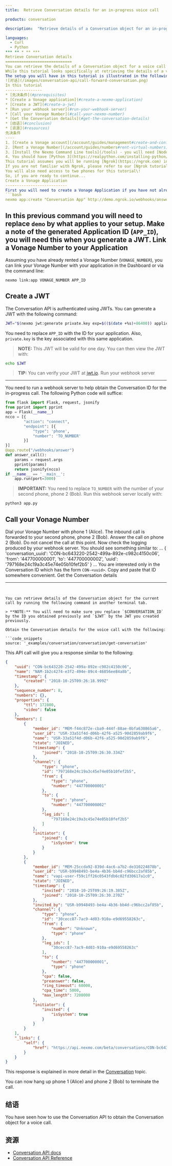 ```yaml
---
title:  Retrieve Conversation details for an in-progress voice call

products: conversation

description:  "Retrieve details of a Conversation object for an in-progress voice call"

languages:
  - Curl
  - Python
*** ** * ** ***
Retrieve Conversation details
=============================
You can retrieve the details of a Conversation object for a voice call using the Conversation API.
While this tutorial looks specifically at retrieving the details of a voice call, there are many other possible use cases with other capabilities, such as a video call or a text chat session. The purpose of this tutorial is to provide insight into the structure of a Conversation, as the Conversation is an important object that underlies much of the Vonage technology. It is a fundamental data structure for communication activities, as all communication takes place through a Conversation.
The setup you will have in this tutorial is illustrated in the following diagram:
![对话](/images/conversation-api/call-forward-conversation.png)
In this tutorial
----------------
* [先决条件](#prerequisites)
* [Create a Vonage application](#create-a-nexmo-application)
* [Create a JWT](#create-a-jwt)
* [Run your webhook server](#run-your-webhook-server)
* [Call your Vonage Number](#call-your-nexmo-number)
* [Get the Conversation details](#get-the-conversation-details)
* [结语](#conclusion)
* [资源](#resources)
先决条件
----
1. [Create a Vonage account](/account/guides/management#create-and-configure-a-nexmo-account) - you won't get far without this.
2. [Rent a Vonage Number](/account/guides/numbers#rent-virtual-numbers) - you should have a couple of Euros free credit. It's more than enough.
3. [Install the Nexmo Command Line tools](/tools) - you will need [Node](https://nodejs.org) installed but using Nexmo CLI is quick and convenient.
4. You should have [Python 3](https://realpython.com/installing-python/) and [Flask](http://flask.pocoo.org/) installed. These are required for your webhook server.
This tutorial assumes you will be running [Ngrok](https://ngrok.com) in order to run your [webhook](/concepts/guides/webhooks) server locally.
If you are not familiar with Ngrok, please refer to our [Ngrok tutorial](https://www.nexmo.com/blog/2017/07/04/local-development-nexmo-ngrok-tunnel-dr/) before proceeding.
You will also need access to two phones for this tutorial\!
So, if you are ready to continue...
Create a Vonage Application
---------------------------
First you will need to create a Vonage Application if you have not already done so:
```bash
nexmo app:create "Conversation App" http://demo.ngrok.io/webhooks/answer http://demo.ngrok.io/webhooks/event --keyfile private.key
```
In this previous command you will need to replace `demo` by what applies to your setup.
Make a note of the generated Application ID (`APP_ID`), you will need this when you generate a JWT.
Link a Vonage Number to your Application
----------------------------------------
Assuming you have already rented a Vonage Number (`VONAGE_NUMBER`), you can link your Vonage Number with your application in the Dashboard or via the command line:
```bash
nexmo link:app VONAGE_NUMBER APP_ID
```
Create a JWT
------------
The Conversation API is authenticated using JWTs. You can generate a JWT with the following command:
```bash
JWT="$(nexmo jwt:generate private.key exp=$(($(date +%s)+86400)) application_id=APP_ID)"
```
You need to replace `APP_ID` with the ID for your application. Also, `private.key` is the key associated with this same application.

> **NOTE:** This JWT will be valid for one day.
You can then view the JWT with:
```bash
echo $JWT
```

> **TIP:** You can verify your JWT at [jwt.io](https://jwt.io).
Run your webhook server
-----------------------
You need to run a webhook server to help obtain the Conversation ID for the in-progress call. The following Python code will suffice:
```python
from flask import Flask, request, jsonify
from pprint import pprint
app = Flask(__name__)
ncco = [{
        "action": "connect",
        "endpoint": [{
            "type": 'phone',
            "number": 'TO_NUMBER'
        }]
}]
@app.route("/webhooks/answer")
def answer_call():
    params = request.args
    pprint(params)
    return jsonify(ncco)
if __name__ == '__main__':
    app.run(port=3000)
```

> **IMPORTANT:** You need to replace `TO_NUMBER` with the number of your second phone, phone 2 (Bob).
Run this webhook server locally with:
```bash
python3 app.py
```
Call your Vonage Number
-----------------------
Dial your Vonage Number with phone 1 (Alice). The inbound call is forwarded to your second phone, phone 2 (Bob). Answer the call on phone 2 (Bob). Do not cancel the call at this point.
Now check the logging produced by your webhook server. You should see something similar to:
    ...
    {
       'conversation_uuid': 'CON-bc643220-2542-499a-892e-c982c4150c06',
       'from': '447700000001',
       'to': '447700000002',
       'uuid': '797168e24c19a3c45e74e05b10fef2b5'
    }
    ...
You are interested only in the Conversation ID which has the form `CON-<uuid>`. Copy and paste that ID somewhere convenient.
Get the Conversation details

---
```


You can retrieve details of the Conversation object for the current call by running the following command in another terminal tab.

> **NOTE:** You will need to make sure you replace `$CONVERSATION_ID` by the ID you obtained previously and `$JWT` by the JWT you created previously.

Obtain the Conversation details for the voice call with the following:

```code_snippets
source: '_examples/conversation/conversation/get-conversation'
```

This API call will give you a response similar to the following:

```json
{
    "uuid": "CON-bc643220-2542-499a-892e-c982c4150c06",
    "name": "NAM-1b2c4274-e3f2-494e-89c4-46856ee84a8b",
    "timestamp": {
        "created": "2018-10-25T09:26:18.999Z"
    },
    "sequence_number": 8,
    "numbers": {},
    "properties": {
        "ttl": 172800,
        "video": false
    },
    "members": [
        {
            "member_id": "MEM-f44c872e-cba9-444f-88ae-0bfa630865a6",
            "user_id": "USR-33a51f4d-d06b-42f6-a525-90d2859ab9f6",
            "name": "USR-33a51f4d-d06b-42f6-a525-90d2859ab9f6",
            "state": "JOINED",
            "timestamp": {
                "joined": "2018-10-25T09:26:30.334Z"
            },
            "channel": {
                "type": "phone",
                "id": "797168e24c19a3c45e74e05b10fef2b5",
                "from": {
                    "type": "phone",
                    "number": "447700000001"
                },
                "to": {
                    "type": "phone",
                    "number": "447700000002"
                },
                "leg_ids": [
                    "797168e24c19a3c45e74e05b10fef2b5"
                ]
            },
            "initiator": {
                "joined": {
                    "isSystem": true
                }
            }
        },
        {
            "member_id": "MEM-25ccda92-839d-4ac6-a7b2-de310224878b",
            "user_id": "USR-b9948493-be4a-4b36-bb4d-c96bcc2af85b",
            "name": "vapi-user-f59c1ff26c0543fdb6c02fd30617a1c0",
            "state": "JOINED",
            "timestamp": {
                "invited": "2018-10-25T09:26:19.385Z",
                "joined": "2018-10-25T09:26:30.270Z"
            },
            "invited_by": "USR-b9948493-be4a-4b36-bb4d-c96bcc2af85b",
            "channel": {
                "type": "phone",
                "id": "30cecc87-7ac9-4d03-910a-e9d69558263c",
                "from": {
                    "number": "Unknown",
                    "type": "phone"
                },
                "leg_ids": [
                    "30cecc87-7ac9-4d03-910a-e9d69558263c"
                ],
                "to": {
                    "number": "447700000001",
                    "type": "phone"
                },
                "cpa": false,
                "preanswer": false,
                "ring_timeout": 60000,
                "cpa_time": 5000,
                "max_length": 7200000
            },
            "initiator": {
                "invited": {
                    "isSystem": true
                }
            }
        }
    ],
    "_links": {
        "self": {
            "href": "https://api.nexmo.com/beta/conversations/CON-bc643220-2542-499a-892e-c982c4150c06"
        }
    }
}
```

This response is explained in more detail in the [Conversation](/conversation/concepts/conversation) topic.

You can now hang up phone 1 (Alice) and phone 2 (Bob) to terminate the call.

结语
---

You have seen how to use the Conversation API to obtain the Conversation object for a voice call.

资源
---

* [Conversation API docs](/conversation/overview)
* [Conversation API Reference](/api/conversation/)

